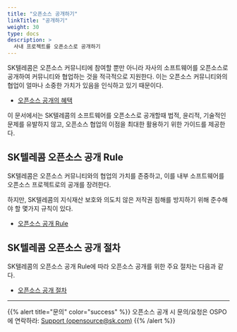 ```yaml
---
title: "오픈소스 공개하기"
linkTitle: "공개하기"
weight: 30
type: docs
description: >
  사내 프로젝트를 오픈소스로 공개하기
---
```


SK텔레콤은 오픈소스 커뮤니티에 참여할 뿐만 아니라 자사의 소프트웨어를 오픈소스로 공개하여 커뮤니티와 협업하는 것을 적극적으로 지원한다. 이는 오픈소스 커뮤니티와의 협업이 얼마나 소중한 가치가 있음을 인식하고 있기 때문이다.

* [오픈소스 공개의 혜택](/guide/release/benefit)

이 문서에서는 SK텔레콤의 소프트웨어를 오픈소스로 공개할때 법적, 윤리적, 기술적인 문제를 유발하지 않고, 오픈소스 협업의 이점을 최대한 활용하기 위한 가이드를 제공한다.

## SK텔레콤 오픈소스 공개 Rule

SK텔레콤은 오픈소스 커뮤니티와의 협업의 가치를 존중하고, 이를 내부 소프트웨어를 오픈소스 프로젝트로의 공개를 장려한다. 

하지만, SK텔레콤의 지식재산 보호와 의도치 않은 저작권 침해를 방지하기 위해 준수해야 할 몇가지 규칙이 있다. 

* [오픈소스 공개 Rule](/guide/release/rule)

## SK텔레콤 오픈소스 공개 절차
SK텔레콤의 오픈소스 공개 Rule에 따라 오픈소스 공개를 위한 주요 절차는 다음과 같다.

* [오픈소스 공개 절차](/guide/release/process)

---

{{% alert title="문의" color="success" %}}
오픈소스 공개 시 문의/요청은 OSPO에 연락하라: [Support (opensource@sk.com)](https://link-removed/)
{{% /alert %}}
